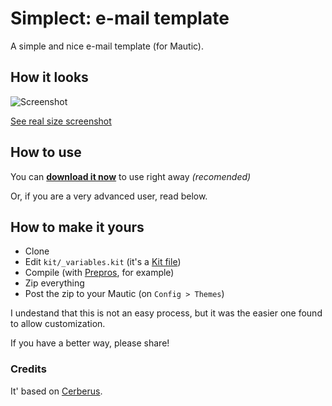 # Simplect: e-mail template

A simple and nice e-mail template (for Mautic).

## How it looks
![Screenshot](https://raw.githubusercontent.com/hmaesta/simplect-email-template/master/thumbnail.png)

[See real size screenshot](https://raw.githubusercontent.com/hmaesta/simplect-email-template/master/images/simplect-full-preview.png)

## How to use
You can **[download it now](https://github.com/hmaesta/simplect-email-template/raw/master/simplect-latest.zip)** to use right away _(recomended)_

Or, if you are a very advanced user, read below.

## How to make it yours

- Clone
- Edit `kit/_variables.kit` (it's a [Kit file](https://codekitapp.com/help/kit/))
- Compile (with [Prepros](https://prepros.io), for example)
- Zip everything
- Post the zip to your Mautic (on `Config > Themes`)

I undestand that this is not an easy process, but it was the easier one found to allow customization.

If you have a better way, please share!

### Credits

It' based on [Cerberus](https://github.com/TedGoas/Cerberus).